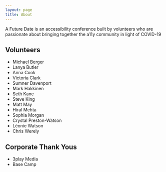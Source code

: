 ```yaml
---
layout: page
title: About
---
```


A Future Date is an accessibility conference built by volunteers who are passionate about bringing together the a11y community in light of COVID-19

## Volunteers
* Michael Berger
* Lanya Butler
* Anna Cook
* Victoria Clark
* Sumner Davenport
* Mark Hakkinen
* Seth Kane
* Steve King
* Matt May
* Hiral Mehta
* Sophia Morgan
* Crystal Preston-Watson
* Léonie Watson
* Chris Werely

## Corporate Thank Yous
* 3play Media
* Base Camp
